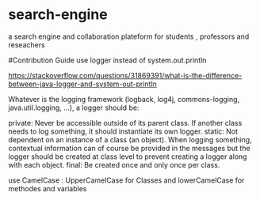 # search-engine
a search engine and collaboration plateform for students , professors and reseachers

#Contribution Guide
 use logger instead of system.out.println
 
https://stackoverflow.com/questions/31869391/what-is-the-difference-between-java-logger-and-system-out-println
 
Whatever is the logging framework (logback, log4j, commons-logging, java.util.logging, ...), a logger should be:

private: Never be accessible outside of its parent class. If another class needs to log something, it should instantiate its own logger.
static: Not dependent on an instance of a class (an object). When logging something, contextual information can of course be provided in the messages but the logger should be created at class level to prevent creating a logger along with each object.
final: Be created once and only once per class.

use CamelCase :
UpperCamelCase  for Classes and lowerCamelCase  for methodes and variables
